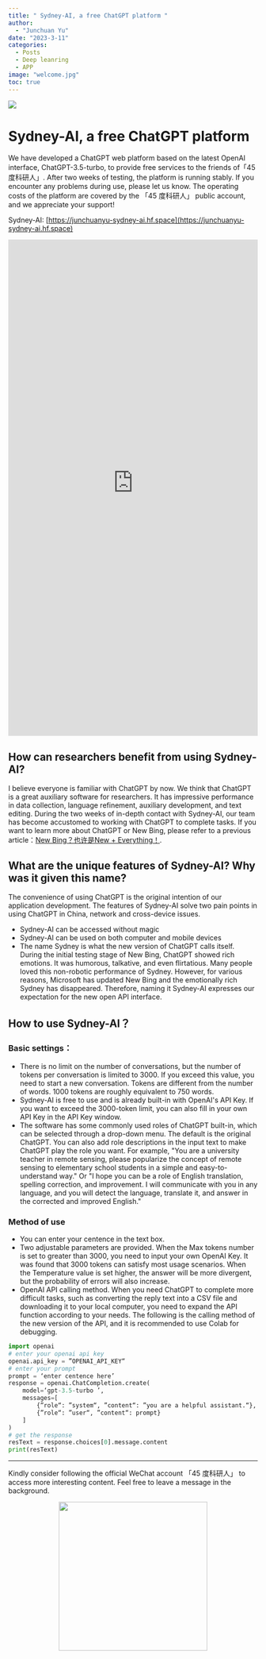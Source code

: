 ```yaml
---
title: " Sydney-AI, a free ChatGPT platform "
author: 
  - "Junchuan Yu"
date: "2023-3-11"
categories:
  - Posts
  - Deep leanring
  - APP
image: "welcome.jpg"
toc: true
---
```

![](https://dunazo.oss-cn-beijing.aliyuncs.com/blog/SYDNEYAI.jpg)
#    Sydney-AI, a free ChatGPT platform
We have developed a ChatGPT web platform based on the latest OpenAI interface, ChatGPT-3.5-turbo, to provide free services to the friends of「45 度科研人」. After two weeks of testing, the platform is running stably. If you encounter any problems during use, please let us know. The operating costs of the platform are covered by the 「45 度科研人」 public account, and we appreciate your support!

Sydney-AI: [https://junchuanyu-sydney-ai.hf.space](https://junchuanyu-sydney-ai.hf.space)

<iframe
	src="https://junchuanyu-sydney-ai.hf.space"
	frameborder="0"
	width="100%"
	height="1000"
></iframe>


<!-- ![](https://dunazo.oss-cn-beijing.aliyuncs.com/blog/6.JPG) -->

## How can researchers benefit from using Sydney-AI?
I believe everyone is familiar with ChatGPT by now. We think that ChatGPT is a great auxiliary software for researchers. It has impressive performance in data collection, language refinement, auxiliary development, and text editing. During the two weeks of in-depth contact with Sydney-AI, our team has become accustomed to working with ChatGPT to complete tasks. If you want to learn more about ChatGPT or New Bing, please refer to a previous article：[New Bing？也许是New + Everything！](https://junchuanyu.netlify.app/posts/2023-3-4newbing/).

## What are the unique features of Sydney-AI? Why was it given this name?
The convenience of using ChatGPT is the original intention of our application development. The features of Sydney-AI solve two pain points in using ChatGPT in China, network and cross-device issues.
 - Sydney-AI can be accessed without magic 
 - Sydney-AI can be used on both computer and mobile devices 
 - The name Sydney is what the new version of ChatGPT calls itself. During the initial testing stage of New Bing, ChatGPT showed rich emotions. It was humorous, talkative, and even flirtatious. Many people loved this non-robotic performance of Sydney. However, for various reasons, Microsoft has updated New Bing and the emotionally rich Sydney has disappeared. Therefore, naming it Sydney-AI expresses our expectation for the new open API interface. 

## How to use Sydney-AI？
### Basic settings：

 - There is no limit on the number of conversations, but the number of tokens per conversation is limited to 3000. If you exceed this value, you need to start a new conversation. Tokens are different from the number of words. 1000 tokens are roughly equivalent to 750 words. 
 - Sydney-AI is free to use and is already built-in with OpenAI's API Key. If you want to exceed the 3000-token limit, you can also fill in your own API Key in the API Key window. 
 - The software has some commonly used roles of ChatGPT built-in, which can be selected through a drop-down menu. The default is the original ChatGPT. You can also add role descriptions in the input text to make ChatGPT play the role you want. For example, "You are a university teacher in remote sensing, please popularize the concept of remote sensing to elementary school students in a simple and easy-to-understand way." Or "I hope you can be a role of English translation, spelling correction, and improvement. I will communicate with you in any language, and you will detect the language, translate it, and answer in the corrected and improved English." 

### Method of use
- You can enter your centence in the text box. 
- Two adjustable parameters are provided. When the Max tokens number is set to greater than 3000, you need to input your own OpenAI Key. It was found that 3000 tokens can satisfy most usage scenarios. When the Temperature value is set higher, the answer will be more divergent, but the probability of errors will also increase. 
- OpenAI API calling method. When you need ChatGPT to complete more difficult tasks, such as converting the reply text into a CSV file and downloading it to your local computer, you need to expand the API function according to your needs. The following is the calling method of the new version of the API, and it is recommended to use Colab for debugging.

```python
import openai
# enter your openai api key
openai.api_key = ”OPENAI_API_KEY“
# enter your prompt
prompt = ‘enter centence here’
response = openai.ChatCompletion.create(
    model=‘gpt-3.5-turbo ’,
    messages=[
        {”role“: ”system“, ”content“: ”you are a helpful assistant.“},
        {”role“: ”user“, ”content“: prompt}
    ]
)
# get the response
resText = response.choices[0].message.content
print(resText)
```


----------------------------------------
Kindly consider following the official WeChat account 「45 度科研人」 to access more interesting content. Feel free to leave a message in the background.

<div align=center><img width = '300' height ='300' src ="https://dunazo.oss-cn-beijing.aliyuncs.com/blog/wechat-simple.png"/></div>